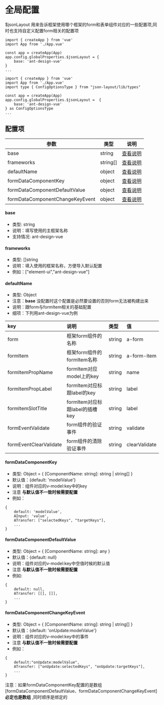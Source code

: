 # 全局配置

$jsonLayout 用来告诉框架使用哪个框架的form和表单组件对应的一些配置项,同时也支持自定义配置form相关的配置项

<CodeGroup>
  <CodeGroupItem title="JS" active>

```js{5-7}
import { createApp } from 'vue'
import App from './App.vue'

const app = createApp(App)
app.config.globalProperties.$jsonLayout = {
    base: 'ant-design-vue'
}
...
```

  </CodeGroupItem>
  <CodeGroupItem title="TS">

```ts{3,6-8}
import { createApp } from 'vue'
import App from './App.vue'
import type { ConfigOptionsType } from "json-layout/lib/types"

const app = createApp(App)
app.config.globalProperties.$jsonLayout =  {
    base: 'ant-design-vue'
} as ConfigOptionsType
...
```

  </CodeGroupItem>
</CodeGroup>

## 配置项

| 参数                            | 类型     | 说明                                         |
| ------------------------------- | -------- | -------------------------------------------- |
| base                            | string   | [查看说明](#base)                            |
| frameworks                      | string[] | [查看说明](#frameworks)                      |
| defaultName                     | object   | [查看说明](#defaultname)                     |
| formDataComponentKey            | object   | [查看说明](#formdatacomponentkey)            |
| formDataComponentDefaultValue   | object   | [查看说明](#formdatacomponentdefaultvalue)   |
| formDataComponentChangeKeyEvent | object   | [查看说明](#formdatacomponentchangekeyevent) |

#### base
- 类型: string <Badge text="建议必填" />
- 说明：填写使用的主框架名称
- 支持情况: ant-design-vue 

#### frameworks
- 类型: []string 
- 说明：填入使用的框架名称，方便导入默认配置
- 例如：["element-ui","ant-design-vue"]

#### defaultName
- 类型: Object
- 注意：**base** 没配置时这个配置是必然要设置的否则form无法被构建出来
- 说明：跟form与formItem相关的基础配置
- 细项：下列用ant-design-vue为例
  
| key                    | 说明                           | 类型   | 值            |
| :--------------------- | :----------------------------- | :----- | :------------ |
| form                   | 框架form组件的名称             | string | a-form        |
| formItem               | 框架form组件的formItem名称     | string | a-form-item   |
| formItemPropName       | formItem对应model上的key       | string | name          |
| formItemPropLabel      | formItem对应标题label的key     | string | label         |
| formItemSlotTitle      | formItem对应标题label的插槽key | string | label         |
| formEventValidate      | form组件的验证事件             | string | validate      |
| formEventClearValidate | form组件的清除验证事件         | string | clearValidate |

#### formDataComponentKey
- 类型: Object = { [ComponentName: string]: string | string[] }
- 默认值：{default: 'modelValue'}
- 说明：组件对应的v-model:key中的key
- 注意 **与默认值不一致时候需要配置**
- 例如：
```js{2-4}
{
    default: 'modelValue',
    AInput: 'value',
    ATransfer: ["selectedKeys", "targetKeys"],
    ...
}
```
#### formDataComponentDefaultValue
- 类型: Object = { [ComponentName: string]: any }
- 默认值：{default: null}
- 说明：组件对应的v-model:key中空值时候的默认值
- 注意 **与默认值不一致时候需要配置**
- 例如: 
```js{2-3}
{
    default: null,
    ATransfer: [[], []],
    ...
}
```
#### formDataComponentChangeKeyEvent
- 类型: Object = { [ComponentName: string]: string | string[] }
- 默认值：{default: 'onUpdate:modelValue'}
- 说明：组件对应的v-model:key中的事件
- 注意 **与默认值不一致时候需要配置**
- 例如：
```js{2-3}
{
    default:"onUpdate:modelValue",
    ATransfer: ["onUpdate:selectedKeys", "onUpdate:targetKeys"],
    ...
}
```

注意：如果formDataComponentKey配置的是数组 [formDataComponentDefaultValue、formDataComponentChangeKeyEvent] **必定也是数组** ,同时顺序是绑定的